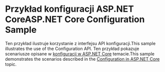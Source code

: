 # <a name="aspnet-core-configuration-sample"></a><span data-ttu-id="794aa-101">Przykład konfiguracji ASP.NET Core</span><span class="sxs-lookup"><span data-stu-id="794aa-101">ASP.NET Core Configuration Sample</span></span>

<span data-ttu-id="794aa-102">Ten przykład ilustruje korzystanie z interfejsu API konfiguracji.</span><span class="sxs-lookup"><span data-stu-id="794aa-102">This sample illustrates the use of the Configuration API.</span></span> <span data-ttu-id="794aa-103">Ten przykład pokazuje scenariusze opisane w [konfiguracji w ASP.NET Core](https://docs.microsoft.com/aspnet/core/fundamentals/configuration) temacie.</span><span class="sxs-lookup"><span data-stu-id="794aa-103">This sample demonstrates the scenarios described in the [Configuration in ASP.NET Core](https://docs.microsoft.com/aspnet/core/fundamentals/configuration) topic.</span></span>
